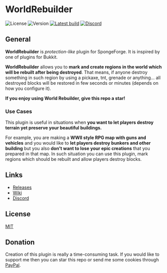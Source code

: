 # WorldRebuilder

![License](https://img.shields.io/github/license/aquerr/worldrebuilder.svg?label=License)
![Version](https://img.shields.io/github/release/aquerr/worldrebuilder.svg?label=Version)
[![Latest build](https://img.shields.io/jenkins/build?jobUrl=https%3A%2F%2Fjenkins.bartlomiejstepien.pl%2Fjob%2FWorldRebuilder-dev-build%2F&label=Latest%20build)](https://jenkins.bartlomiejstepien.pl/job/WorldRebuilder-dev-build/)
[![Discord](https://img.shields.io/discord/447076657698963466.svg?color=blue&label=Discord&logo=Discord&logoColor=white)](https://discord.gg/Zg3rWta)

## General

**WorldRebuilder** is *protection-like* plugin for SpongeForge. It is inspired by one of plugins for Bukkit.

**WorldRebuilder** allows you to **mark and create regions in the world which will be rebuilt after being destroyed**. 
That means, if anyone destroy something in such region by using a pickaxe, tnt, grenade or anything... all destroyed blocks will be restored in few seconds or minutes (depends on how you configure it).

**If you enjoy using World Rebuilder, give this repo a star!**

### Use Cases

This plugin is useful in situations when **you want to let players destroy terrain yet preserve your beautiful buildings.**

For example, you are making a **WWII style RPG map with guns and vehicles** and you would like to **let players destroy bunkers and other building** but you also **don't want to lose your epic creations** that you prepared in that map. In such situation you can use this plugin, mark regions which should be rebuilt and allow players destroy blocks. 

## Links

* [Releases](https://github.com/Aquerr/WorldRebuilder/releases)
* [Wiki](https://github.com/Aquerr/WorldRebuilder/wiki)
* [Discord](https://discord.gg/Zg3rWta)

## License

[MIT](https://github.com/Aquerr/WorldRebuilder/blob/master/LICENSE)

## Donation

Creation of this plugin is really a time-consuming task. If you would like to support me then you can star this repo or send me some cookies through [PayPal](https://paypal.me/aquerrnerdi).